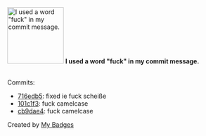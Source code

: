 <img src="https://my-badges.github.io/my-badges/bad-words.png" alt="I used a word &quot;fuck&quot; in my commit message." title="I used a word &quot;fuck&quot; in my commit message." width="128">
<strong>I used a word &quot;fuck&quot; in my commit message.</strong>
<br><br>

Commits:

- <a href="https://github.com/pfefferle/spreadly/commit/716edb5f14fcf57ab3d403ed25c4f6c233b9f900">716edb5</a>: fixed ie fuck scheiße
- <a href="https://github.com/pfefferle/yigg/commit/101c1f3dbf74b6db514e7b7045ca2776a258fc9b">101c1f3</a>: fuck camelcase
- <a href="https://github.com/pfefferle/yigg/commit/cb9dae4c1f5db29b2251dc0dc097367d42b6faa1">cb9dae4</a>: fuck camelcase


Created by <a href="https://github.com/my-badges/my-badges">My Badges</a>